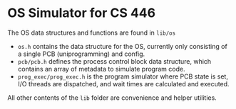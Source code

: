# OS Simulator for CS 446

The OS data structures and functions are found in `lib/os`
- `os.h` contains the data structure for the OS, currently only consisting of a single PCB (uniprogramming) and config.
- `pcb/pcb.h` defines the process control block data structure, which contains an array of metadata to simulate program code.
- `prog_exec/prog_exec.h` is the program simulator where PCB state is set, I/O threads are dispatched, and wait times are calculated and executed.

All other contents of the `lib` folder are convenience and helper utilities.
